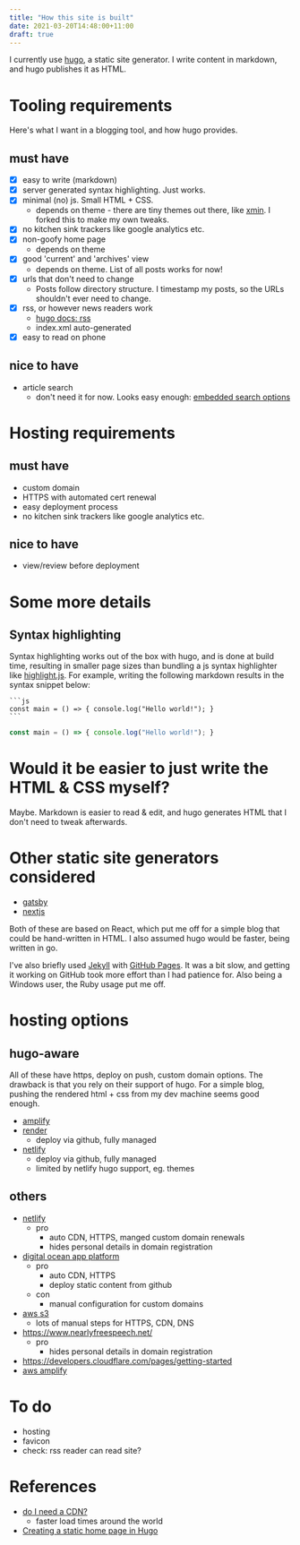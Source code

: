 ```yaml
---
title: "How this site is built"
date: 2021-03-20T14:48:00+11:00
draft: true
---
```


I currently use [hugo](https://gohugo.io/), a static site generator. I write
content in markdown, and hugo publishes it as HTML.

# Tooling requirements
Here's what I want in a blogging tool, and how hugo provides.

## must have
- [x] easy to write (markdown)
- [x] server generated syntax highlighting. Just works.
- [x] minimal (no) js. Small HTML + CSS.
  - depends on theme - there are tiny themes out there, like
    [xmin](https://github.com/yihui/hugo-xmin). I forked this to make my own
    tweaks.
- [x] no kitchen sink trackers like google analytics etc.
- [x] non-goofy home page
  - depends on theme
- [x] good 'current' and 'archives' view
  - depends on theme. List of all posts works for now!
- [x] urls that don't need to change
  - Posts follow directory structure. I timestamp my posts, so the URLs
    shouldn't ever need to change.
- [x] rss, or however news readers work
  - [hugo docs: rss](https://gohugo.io/templates/rss/)
  - index.xml auto-generated
- [x] easy to read on phone
## nice to have
- article search
  - don't need it for now. Looks easy enough:
    [embedded search options](https://gohugo.io/tools/search/)


# Hosting requirements
## must have
- custom domain
- HTTPS with automated cert renewal
- easy deployment process
- no kitchen sink trackers like google analytics etc.
## nice to have
- view/review before deployment


# Some more details

## Syntax highlighting
Syntax highlighting works out of the box with hugo, and is done at build time,
resulting in smaller page sizes than bundling a js syntax highlighter like
[highlight.js](https://highlightjs.org/). For example, writing the following
markdown results in the syntax snippet below:

````
```js
const main = () => { console.log("Hello world!"); }
```
````

```js
const main = () => { console.log("Hello world!"); }
```


# Would it be easier to just write the HTML & CSS myself?
Maybe. Markdown is easier to read & edit, and hugo generates HTML that I don't
need to tweak afterwards.


# Other static site generators considered
- [gatsby](https://www.gatsbyjs.com/)
- [nextjs](https://nextjs.org/)

Both of these are based on React, which put me off for a simple blog that could
be hand-written in HTML. I also assumed hugo would be faster, being written in
go.

I've also briefly used [Jekyll](https://jekyllrb.com/) with
[GitHub Pages](https://pages.github.com/). It was a bit slow, and getting it
working on GitHub took more effort than I had patience for. Also being a Windows
user, the Ruby usage put me off.


# hosting options
## hugo-aware
All of these have https, deploy on push, custom domain options. The drawback is
that you rely on their support of hugo. For a simple blog, pushing the rendered
html + css from my dev machine seems good enough.

- [amplify](https://gohugo.io/hosting-and-deployment/hosting-on-aws-amplify/)
- [render](https://gohugo.io/hosting-and-deployment/hosting-on-render/)
  - deploy via github, fully managed
- [netlify](https://gohugo.io/hosting-and-deployment/hosting-on-netlify/)
  - deploy via github, fully managed
  - limited by netlify hugo support, eg. themes

## others
- [netlify](https://docs.netlify.com/)
  - pro
    - auto CDN, HTTPS, manged custom domain renewals
    - hides personal details in domain registration
- [digital ocean app platform](https://www.digitalocean.com/community/tutorials/how-to-deploy-a-static-website-to-the-cloud-with-digitalocean-app-platform)
  - pro
    - auto CDN, HTTPS
    - deploy static content from github
  - con
    - manual configuration for custom domains
- [aws s3](https://docs.aws.amazon.com/AmazonS3/latest/userguide/WebsiteHosting.html)
  - lots of manual steps for HTTPS, CDN, DNS
- https://www.nearlyfreespeech.net/
  - pro
    - hides personal details in domain registration
- https://developers.cloudflare.com/pages/getting-started
- [aws amplify](https://aws.amazon.com/getting-started/hands-on/host-static-website/)


# To do
- hosting
- favicon
- check: rss reader can read site?


# References
- [do I need a CDN?](https://blr.design/blog/cdn-for-fast-static-website/)
  - faster load times around the world
- [Creating a static home page in Hugo](https://timhilliard.com/blog/static-home-page-in-hugo/)
